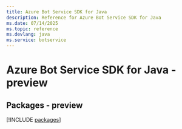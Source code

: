 ```yaml
---
title: Azure Bot Service SDK for Java
description: Reference for Azure Bot Service SDK for Java
ms.date: 07/14/2025
ms.topic: reference
ms.devlang: java
ms.service: botservice
---
```

# Azure Bot Service SDK for Java - preview
## Packages - preview
[!INCLUDE [packages](bot-service-index.md)]
